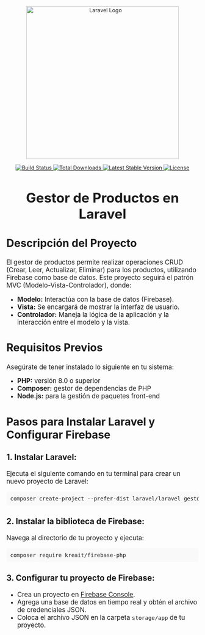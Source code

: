 <p align="center">
    <a href="https://laravel.com" target="_blank">
        <img src="https://raw.githubusercontent.com/laravel/art/master/logo-lockup/5%20SVG/2%20CMYK/1%20Full%20Color/laravel-logolockup-cmyk-red.svg" width="400" alt="Laravel Logo">
    </a>
</p>

<p align="center">
    <a href="https://github.com/laravel/framework/actions">
        <img src="https://github.com/laravel/framework/workflows/tests/badge.svg" alt="Build Status">
    </a>
    <a href="https://packagist.org/packages/laravel/framework">
        <img src="https://img.shields.io/packagist/dt/laravel/framework" alt="Total Downloads">
    </a>
    <a href="https://packagist.org/packages/laravel/framework">
        <img src="https://img.shields.io/packagist/v/laravel/framework" alt="Latest Stable Version">
    </a>
    <a href="https://packagist.org/packages/laravel/framework">
        <img src="https://img.shields.io/packagist/l/laravel/framework" alt="License">
    </a>
</p>

<h1 style="text-align: center; font-size: 2.5em;">Gestor de Productos en Laravel</h1>

<h2 style="font-size: 2em;">Descripción del Proyecto</h2>
<p style="font-size: 1.2em;">
    El gestor de productos permite realizar operaciones CRUD (Crear, Leer, Actualizar, Eliminar) para los productos, utilizando Firebase como base de datos. Este proyecto seguirá el patrón MVC (Modelo-Vista-Controlador), donde:
</p>
<ul style="font-size: 1.2em;">
    <li><strong>Modelo:</strong> Interactúa con la base de datos (Firebase).</li>
    <li><strong>Vista:</strong> Se encargará de mostrar la interfaz de usuario.</li>
    <li><strong>Controlador:</strong> Maneja la lógica de la aplicación y la interacción entre el modelo y la vista.</li>
</ul>

<h2 style="font-size: 2em;">Requisitos Previos</h2>
<p style="font-size: 1.2em;">
    Asegúrate de tener instalado lo siguiente en tu sistema:
</p>
<ul style="font-size: 1.2em;">
    <li><strong>PHP:</strong> versión 8.0 o superior</li>
    <li><strong>Composer:</strong> gestor de dependencias de PHP</li>
    <li><strong>Node.js:</strong> para la gestión de paquetes front-end</li>
</ul>

<h2 style="font-size: 2em;">Pasos para Instalar Laravel y Configurar Firebase</h2>

<h3 style="font-size: 1.5em;">1. Instalar Laravel:</h3>
<p style="font-size: 1.2em;">
    Ejecuta el siguiente comando en tu terminal para crear un nuevo proyecto de Laravel:
</p>
<pre style="background-color: #f9f9f9; padding: 10px; border-radius: 5px;">
composer create-project --prefer-dist laravel/laravel gestor-productos
</pre>

<h3 style="font-size: 1.5em;">2. Instalar la biblioteca de Firebase:</h3>
<p style="font-size: 1.2em;">
    Navega al directorio de tu proyecto y ejecuta:
</p>
<pre style="background-color: #f9f9f9; padding: 10px; border-radius: 5px;">
composer require kreait/firebase-php
</pre>

<h3 style="font-size: 1.5em;">3. Configurar tu proyecto de Firebase:</h3>
<ul style="font-size: 1.2em;">
    <li>Crea un proyecto en <a href="https://console.firebase.google.com/" target="_blank">Firebase Console</a>.</li>
    <li>Agrega una base de datos en tiempo real y obtén el archivo de credenciales JSON.</li>
    <li>Coloca el archivo JSON en la carpeta <code>storage/app</code> de tu proyecto.</li>
</ul>
